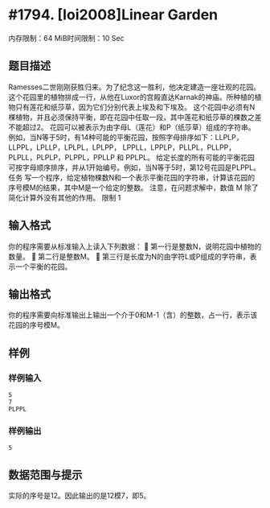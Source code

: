 # #1794. [Ioi2008]Linear Garden

内存限制：64 MiB时间限制：10 Sec

## 题目描述

Ramesses二世刚刚获胜归来。为了纪念这一胜利，他决定建造一座壮观的花园。这个花园里的植物排成一行，从他在Luxor的宫殿直达Karnak的神庙。所种植的植物只有莲花和纸莎草，因为它们分别代表上埃及和下埃及。
这个花园中必须有N棵植物，并且必须保持平衡，即在花园中任取一段，其中莲花和纸莎草的棵数之差不能超过2。
花园可以被表示为由字母L（莲花）和P（纸莎草）组成的字符串。例如，当N等于5时，有14种可能的平衡花园，按照字母排序如下：LLPLP，LLPPL，LPLLP，LPLPL，LPLPP， LPPLL，LPPLP，PLLPL，PLLPP，PLPLL，PLPLP，PLPPL，PPLLP 和 PPLPL。
给定长度的所有可能的平衡花园可按字母顺序排序，并从1开始编号。例如，当N等于5时，第12号花园是PLPPL。
任务
写一个程序，给定植物棵数N和一个表示平衡花园的字符串，计算该花园的序号模M的结果，其中M是一个给定的整数。
注意，在问题求解中，数值 M 除了简化计算外没有其他的作用。
限制
1 

## 输入格式

你的程序需要从标准输入上读入下列数据：
&#61548;	第一行是整数N，说明花园中植物的数量。
&#61548;	第二行是整数M。
&#61548;	第三行是长度为N的由字符L或P组成的字符串，表示一个平衡的花园。

## 输出格式

你的程序需要向标准输出上输出一个介于0和M-1（含）的整数，占一行，表示该花园的序号模M。

## 样例

### 样例输入

    
    5
    7
    PLPPL	
    

### 样例输出

    
    5
    
    

## 数据范围与提示

实际的序号是12。因此输出的是12模7，即5。

